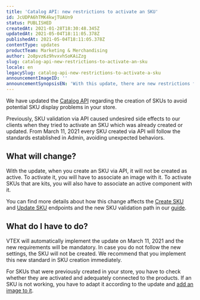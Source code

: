 ```yaml
---
title: 'Catalog API: new restrictions to activate an SKU'
id: JcUDPA6hTMK4kwjTUAUn9
status: PUBLISHED
createdAt: 2021-01-28T18:30:48.345Z
updatedAt: 2021-05-04T18:11:05.378Z
publishedAt: 2021-05-04T18:11:05.378Z
contentType: updates
productTeam: Marketing & Merchandising
author: 2o8pvz6z9hvxvhSoKAiZzg
slug: catalog-api-new-restrictions-to-activate-an-sku
locale: en
legacySlug: catalog-api-new-restrictions-to-activate-a-sku
announcementImageID: ''
announcementSynopsisEN: 'With this update, there are new restrictions for creating SKUs via API'
---
```


We have updated the [Catalog API](https://developers.vtex.com/vtex-developer-docs/reference/catalog-api-overview) regarding the creation of SKUs to avoid potential SKU display problems in your store.

Previously, SKU validation via API caused undesired side effects to our clients when they tried to activate an SKU which was already created or updated. From March 11, 2021 every SKU created via API will follow the standards established in Admin, avoiding unexpected behaviors.

## What will change?

With the update, when you create an SKU via API, it will not be created as active. To activate it, you will have to associate an image with it. To activate SKUs that are kits, you will also have to associate an active component with it.

You can find more details about how this change affects the [Create SKU](https://developers.vtex.com/vtex-rest-api/reference/catalog-api-sku#catalog-api-post-sku) and [Update SKU](https://developers.vtex.com/vtex-rest-api/reference/catalog-api-sku#catalog-api-put-sku) endpoints and the new SKU validation path in our [guide](https://developers.vtex.com/vtex-rest-api/docs/how-to-activate-an-sku).

## What do I have to do?

VTEX will automatically implement the update on March 11, 2021 and the new requirements will be mandatory. In case you do not follow the new settings, the SKU will not be created. We recommend that you implement this new standard in SKU creation immediately.

For SKUs that were previously created in your store, you have to check whether they are activated and adequately connected to the products. If an SKU is not working, you have to adapt it according to the update and [add an image to it](https://help.vtex.com/en/tutorial/how-to-update-the-image-of-an-sku--5PMb54FnvUuWOq2qGyAosu).

